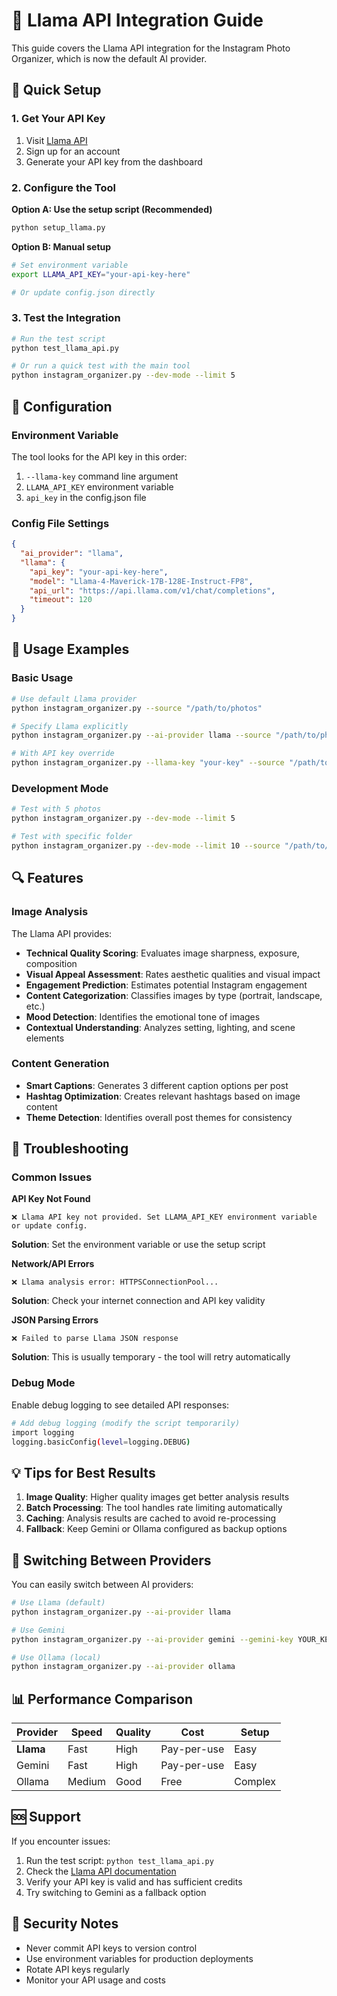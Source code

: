 # 🦙 Llama API Integration Guide

This guide covers the Llama API integration for the Instagram Photo Organizer, which is now the default AI provider.

## 🚀 Quick Setup

### 1. Get Your API Key

1. Visit [Llama API](https://api.llama.com)
2. Sign up for an account
3. Generate your API key from the dashboard

### 2. Configure the Tool

**Option A: Use the setup script (Recommended)**

```bash
python setup_llama.py
```

**Option B: Manual setup**

```bash
# Set environment variable
export LLAMA_API_KEY="your-api-key-here"

# Or update config.json directly
```

### 3. Test the Integration

```bash
# Run the test script
python test_llama_api.py

# Or run a quick test with the main tool
python instagram_organizer.py --dev-mode --limit 5
```

## 🔧 Configuration

### Environment Variable

The tool looks for the API key in this order:

1. `--llama-key` command line argument
2. `LLAMA_API_KEY` environment variable
3. `api_key` in the config.json file

### Config File Settings

```json
{
  "ai_provider": "llama",
  "llama": {
    "api_key": "your-api-key-here",
    "model": "Llama-4-Maverick-17B-128E-Instruct-FP8",
    "api_url": "https://api.llama.com/v1/chat/completions",
    "timeout": 120
  }
}
```

## 🎯 Usage Examples

### Basic Usage

```bash
# Use default Llama provider
python instagram_organizer.py --source "/path/to/photos"

# Specify Llama explicitly
python instagram_organizer.py --ai-provider llama --source "/path/to/photos"

# With API key override
python instagram_organizer.py --llama-key "your-key" --source "/path/to/photos"
```

### Development Mode

```bash
# Test with 5 photos
python instagram_organizer.py --dev-mode --limit 5

# Test with specific folder
python instagram_organizer.py --dev-mode --limit 10 --source "/path/to/test/photos"
```

## 🔍 Features

### Image Analysis

The Llama API provides:

- **Technical Quality Scoring**: Evaluates image sharpness, exposure, composition
- **Visual Appeal Assessment**: Rates aesthetic qualities and visual impact
- **Engagement Prediction**: Estimates potential Instagram engagement
- **Content Categorization**: Classifies images by type (portrait, landscape, etc.)
- **Mood Detection**: Identifies the emotional tone of images
- **Contextual Understanding**: Analyzes setting, lighting, and scene elements

### Content Generation

- **Smart Captions**: Generates 3 different caption options per post
- **Hashtag Optimization**: Creates relevant hashtags based on image content
- **Theme Detection**: Identifies overall post themes for consistency

## 🚨 Troubleshooting

### Common Issues

**API Key Not Found**

```
❌ Llama API key not provided. Set LLAMA_API_KEY environment variable or update config.
```

**Solution**: Set the environment variable or use the setup script

**Network/API Errors**

```
❌ Llama analysis error: HTTPSConnectionPool...
```

**Solution**: Check your internet connection and API key validity

**JSON Parsing Errors**

```
❌ Failed to parse Llama JSON response
```

**Solution**: This is usually temporary - the tool will retry automatically

### Debug Mode

Enable debug logging to see detailed API responses:

```bash
# Add debug logging (modify the script temporarily)
import logging
logging.basicConfig(level=logging.DEBUG)
```

## 💡 Tips for Best Results

1. **Image Quality**: Higher quality images get better analysis results
2. **Batch Processing**: The tool handles rate limiting automatically
3. **Caching**: Analysis results are cached to avoid re-processing
4. **Fallback**: Keep Gemini or Ollama configured as backup options

## 🔄 Switching Between Providers

You can easily switch between AI providers:

```bash
# Use Llama (default)
python instagram_organizer.py --ai-provider llama

# Use Gemini
python instagram_organizer.py --ai-provider gemini --gemini-key YOUR_KEY

# Use Ollama (local)
python instagram_organizer.py --ai-provider ollama
```

## 📊 Performance Comparison

| Provider | Speed | Quality | Cost | Setup |
|----------|-------|---------|------|-------|
| **Llama** | Fast | High | Pay-per-use | Easy |
| Gemini | Fast | High | Pay-per-use | Easy |
| Ollama | Medium | Good | Free | Complex |

## 🆘 Support

If you encounter issues:

1. Run the test script: `python test_llama_api.py`
2. Check the [Llama API documentation](https://api.llama.com/docs)
3. Verify your API key is valid and has sufficient credits
4. Try switching to Gemini as a fallback option

## 🔐 Security Notes

- Never commit API keys to version control
- Use environment variables for production deployments
- Rotate API keys regularly
- Monitor your API usage and costs
